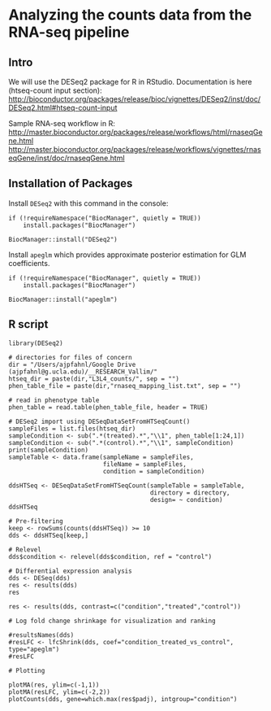 # Analyzing the counts data from the RNA-seq pipeline
## Intro
We will use the DESeq2 package for R in RStudio. Documentation is here (htseq-count input section):
http://bioconductor.org/packages/release/bioc/vignettes/DESeq2/inst/doc/DESeq2.html#htseq-count-input

Sample RNA-seq workflow in R:
http://master.bioconductor.org/packages/release/workflows/html/rnaseqGene.html
http://master.bioconductor.org/packages/release/workflows/vignettes/rnaseqGene/inst/doc/rnaseqGene.html

## Installation of Packages
Install `DESeq2` with this command in the console:
```
if (!requireNamespace("BiocManager", quietly = TRUE))
    install.packages("BiocManager")

BiocManager::install("DESeq2")
```
Install `apeglm` which provides approximate posterior estimation for GLM coefficients. 
```
if (!requireNamespace("BiocManager", quietly = TRUE))
    install.packages("BiocManager")

BiocManager::install("apeglm")
```
## R script
```
library(DESeq2)

# directories for files of concern
dir = "/Users/ajpfahnl/Google Drive (ajpfahnl@g.ucla.edu)/__RESEARCH_Vallim/"
htseq_dir = paste(dir,"L3L4_counts/", sep = "")
phen_table_file = paste(dir,"rnaseq_mapping_list.txt", sep = "")

# read in phenotype table
phen_table = read.table(phen_table_file, header = TRUE)

# DESeq2 import using DESeqDataSetFromHTSeqCount()
sampleFiles = list.files(htseq_dir)
sampleCondition <- sub(".*(treated).*","\\1", phen_table[1:24,1])
sampleCondition <- sub(".*(control).*","\\1", sampleCondition)
print(sampleCondition)
sampleTable <- data.frame(sampleName = sampleFiles,
                          fileName = sampleFiles,
                          condition = sampleCondition)

ddsHTSeq <- DESeqDataSetFromHTSeqCount(sampleTable = sampleTable,
                                       directory = directory,
                                       design= ~ condition)
ddsHTSeq

# Pre-filtering
keep <- rowSums(counts(ddsHTSeq)) >= 10
dds <- ddsHTSeq[keep,]

# Relevel
dds$condition <- relevel(dds$condition, ref = "control")

# Differential expression analysis
dds <- DESeq(dds)
res <- results(dds)
res

res <- results(dds, contrast=c("condition","treated","control"))

# Log fold change shrinkage for visualization and ranking

#resultsNames(dds)
#resLFC <- lfcShrink(dds, coef="condition_treated_vs_control", type="apeglm")
#resLFC

# Plotting

plotMA(res, ylim=c(-1,1))
plotMA(resLFC, ylim=c(-2,2))
plotCounts(dds, gene=which.max(res$padj), intgroup="condition")
```
